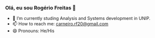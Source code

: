 ### Olá, eu sou Rogério Freitas 👋

- 🌱 I’m currently studing Analysis and Systems development in UNIP.
- 📫 How to reach me: carneiro.rf20@gmail.com
- 😄 Pronouns: He/His

